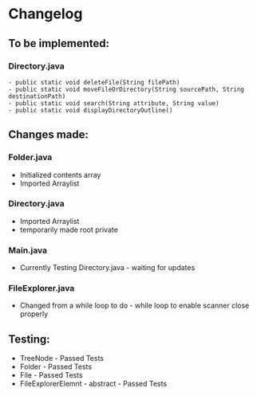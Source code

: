 # Changelog

## To be implemented:


### Directory.java
```
- public static void deleteFile(String filePath)
- public static void moveFileOrDirectory(String sourcePath, String destinationPath)
- public static void search(String attribute, String value)
- public static void displayDirectoryOutline()
```

## Changes made:

### Folder.java
- Initialized contents array
- Imported Arraylist

### Directory.java
- Imported Arraylist
- temporarily made root private

### Main.java
- Currently Testing Directory.java - waiting for updates

### FileExplorer.java
- Changed from a while loop to do - while loop to enable scanner close properly


## Testing:

- TreeNode - Passed Tests
- Folder - Passed Tests
- File - Passed Tests
- FileExplorerElemnt - abstract - Passed Tests
